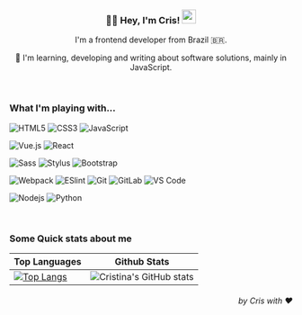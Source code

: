 
<h3 align="center" >
👩‍💻 Hey, I'm Cris! <img src="https://user-images.githubusercontent.com/11377842/135700232-c34e266c-0a2d-4283-af7d-f3fa37ad2123.gif" width="25px">
</h3>

<p align="center">  
  I'm a frontend developer from Brazil 🇧🇷.
</p>
<p align="center"> 
  🌱 I'm learning, developing and writing about software solutions, mainly in JavaScript. 
</p>

<br>

 ### What I'm playing with...

  ![HTML5](https://img.shields.io/badge/-HTML5-%23E44D27?style=flat-square&logo=html5&logoColor=ffffff)
  ![CSS3](https://img.shields.io/badge/-CSS3-%231572B6?style=flat-square&logo=css3)
  ![JavaScript](https://img.shields.io/badge/-JavaScript-%23F7DF1C?style=flat-square&logo=javascript&logoColor=000000&labelColor=%23F7DF1C&color=%23FFCE5A)


  ![Vue.js](https://img.shields.io/badge/-Vue.js-%232c3e50?style=flat-square&logo=vuedotjs)
  ![React](https://img.shields.io/badge/-React-%23282C34?style=flat-square&logo=react)

  ![Sass](https://img.shields.io/badge/-Sass-%23CC6699?style=flat-square&logo=sass&logoColor=ffffff)
  ![Stylus](https://img.shields.io/badge/-Stylus-%23333333?style=flat-square&logo=stylus)
  ![Bootstrap](https://img.shields.io/badge/-Bootstrap-563D7C?style=flat-square&logo=bootstrap)

  ![Webpack](https://img.shields.io/badge/-Webpack-%232C3A42?style=flat-square&logo=webpack)
  ![ESlint](https://img.shields.io/badge/-ESLint-%234B32C3?style=flat-square&logo=eslint)
  ![Git](https://img.shields.io/badge/-Git-%23F05032?style=flat-square&logo=git&logoColor=%23ffffff)
  ![GitLab](https://img.shields.io/badge/-GitLab-FCA121?style=flat-square&logo=gitlab)
  ![VS Code](https://img.shields.io/badge/-VSCode-%23007ACC?style=flat-square&logo=visual-studio-code)

  ![Nodejs](https://img.shields.io/badge/-Nodejs-black?style=flat-square&logo=Node.js)
  ![Python](https://img.shields.io/badge/-Python-black?style=flat-square&logo=Python)


<br>

### Some Quick stats about me
| Top Languages | Github Stats |
| --- | --- |
| [![Top Langs](https://github-readme-stats.vercel.app/api/top-langs/?username=cristinagoulart&theme=dark&layout=compact&count_private=true)](https://github.com/cristinagoulart/github-readme-stats)| ![Cristina's GitHub stats](https://github-readme-stats.vercel.app/api?username=cristinagoulart&theme=dark&show_icons=true&count_private=true&layout=compact)

<h6 align="right">  
by Cris with ❤️
</h6>
